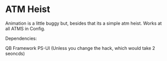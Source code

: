 # ATM Heist

Animation is a little buggy but, besides that its a simple atm heist. Works at all ATMS in Config. 


Dependencies: 

QB Framework
PS-UI (Unless you change the hack, which would take 2 seoncds)
